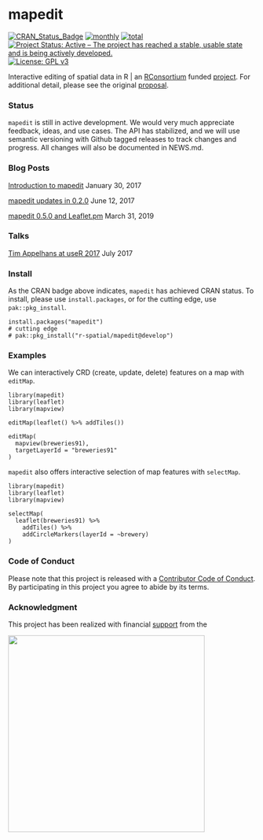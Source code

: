 
<!-- README.md is generated from README.Rmd. Please edit that file -->

# mapedit

<!-- badges: start -->

[![CRAN_Status_Badge](http://www.r-pkg.org/badges/version/mapedit)](https://cran.r-project.org/package=mapedit)
[![monthly](http://cranlogs.r-pkg.org/badges/mapedit)](https://www.rpackages.io/package/mapedit)
[![total](http://cranlogs.r-pkg.org/badges/grand-total/mapedit)](https://www.rpackages.io/package/mapedit)
[![Project Status: Active – The project has reached a stable, usable
state and is being actively
developed.](https://www.repostatus.org/badges/latest/active.svg)](https://www.repostatus.org/#active)
[![License: GPL
v3](https://img.shields.io/badge/License-GPLv3-blue.svg)](https://www.gnu.org/licenses/gpl-3.0)
<!-- badges: end -->

Interactive editing of spatial data in R \| an
[RConsortium](https://www.r-consortium.org/) funded
[project](https://www.r-consortium.org/projects/awarded-projects). For
additional detail, please see the original
[proposal](https://github.com/environmentalinformatics-marburg/mapview_toolchain/blob/master/mapview_interactive_data_manipulation.Rmd).

### Status

`mapedit` is still in active development. We would very much appreciate
feedback, ideas, and use cases. The API has stabilized, and we will use
semantic versioning with Github tagged releases to track changes and
progress. All changes will also be documented in NEWS.md.

### Blog Posts

[Introduction to
mapedit](http://r-spatial.org/r/2017/01/30/mapedit_intro.html) January
30, 2017

[mapedit updates in
0.2.0](http://r-spatial.org/r/2017/06/09/mapedit_0-2-0.html) June 12,
2017

[mapedit 0.5.0 and
Leaflet.pm](https://www.r-spatial.org/r/2019/03/31/mapedit_leafpm.html)
March 31, 2019

### Talks

[Tim Appelhans at useR
2017](https://channel9.msdn.com/events/useR-international-R-User-conferences/useR-International-R-User-2017-Conference/mapedit-interactive-manipulation-of-spatial-objects?term=tim%20appelhans)
July 2017

### Install

As the CRAN badge above indicates, `mapedit` has achieved CRAN status.
To install, please use `install.packages`, or for the cutting edge, use
`pak::pkg_install`.

    install.packages("mapedit")
    # cutting edge
    # pak::pkg_install("r-spatial/mapedit@develop")

### Examples

We can interactively CRD (create, update, delete) features on a map with
`editMap`.

    library(mapedit)
    library(leaflet)
    library(mapview)

    editMap(leaflet() %>% addTiles())

    editMap(
      mapview(breweries91),
      targetLayerId = "breweries91"
    )

`mapedit` also offers interactive selection of map features with
`selectMap`.

    library(mapedit)
    library(leaflet)
    library(mapview)

    selectMap(
      leaflet(breweries91) %>%
        addTiles() %>%
        addCircleMarkers(layerId = ~brewery)
    )

### Code of Conduct

Please note that this project is released with a [Contributor Code of
Conduct](https://github.com/r-spatial/mapedit/blob/master/CONDUCT.md).
By participating in this project you agree to abide by its terms.

### Acknowledgment

This project has been realized with financial
[support](https://www.r-consortium.org/projects) from the

<a href="https://www.r-consortium.org/projects/awarded-projects">
<img src="http://pebesma.staff.ifgi.de/RConsortium_Horizontal_Pantone.png" width="400">
</a>
